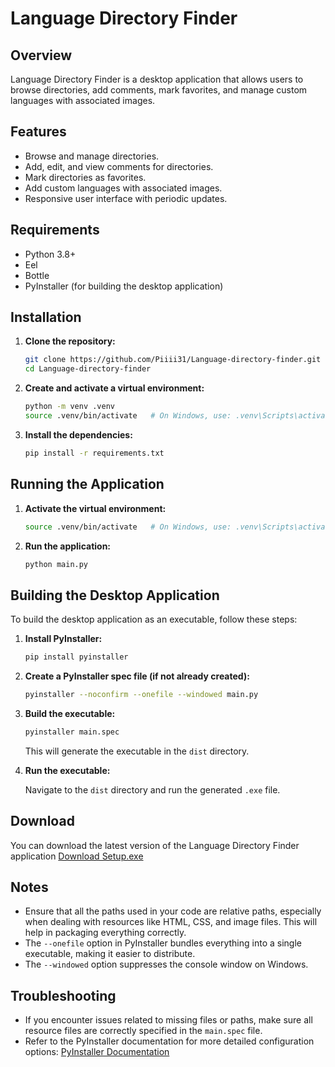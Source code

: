 # Language Directory Finder

## Overview

Language Directory Finder is a desktop application that allows users to browse directories, add comments, mark favorites, and manage custom languages with associated images.

## Features

- Browse and manage directories.
- Add, edit, and view comments for directories.
- Mark directories as favorites.
- Add custom languages with associated images.
- Responsive user interface with periodic updates.

## Requirements

- Python 3.8+
- Eel
- Bottle
- PyInstaller (for building the desktop application)

## Installation

1. **Clone the repository:**

    ```bash
    git clone https://github.com/Piiii31/Language-directory-finder.git
    cd Language-directory-finder
    ```

2. **Create and activate a virtual environment:**

    ```bash
    python -m venv .venv
    source .venv/bin/activate   # On Windows, use: .venv\Scripts\activate
    ```

3. **Install the dependencies:**

    ```bash
    pip install -r requirements.txt
    ```

## Running the Application

1. **Activate the virtual environment:**

    ```bash
    source .venv/bin/activate   # On Windows, use: .venv\Scripts\activate
    ```

2. **Run the application:**

    ```bash
    python main.py
    ```

## Building the Desktop Application

To build the desktop application as an executable, follow these steps:

1. **Install PyInstaller:**

    ```bash
    pip install pyinstaller
    ```

2. **Create a PyInstaller spec file (if not already created):**

    ```bash
    pyinstaller --noconfirm --onefile --windowed main.py
    ```

3. **Build the executable:**

    ```bash
    pyinstaller main.spec
    ```

    This will generate the executable in the `dist` directory.

4. **Run the executable:**

    Navigate to the `dist` directory and run the generated `.exe` file.

## Download

You can download the latest version of the Language Directory Finder application [Download Setup.exe](https://drive.google.com/drive/folders/1jwNhzdUZk_6UuO1Q_8pobv7zXpDpz1ty?usp=sharing)

## Notes

- Ensure that all the paths used in your code are relative paths, especially when dealing with resources like HTML, CSS, and image files. This will help in packaging everything correctly.
- The `--onefile` option in PyInstaller bundles everything into a single executable, making it easier to distribute.
- The `--windowed` option suppresses the console window on Windows.

## Troubleshooting

- If you encounter issues related to missing files or paths, make sure all resource files are correctly specified in the `main.spec` file.
- Refer to the PyInstaller documentation for more detailed configuration options: [PyInstaller Documentation](https://pyinstaller.readthedocs.io/)
